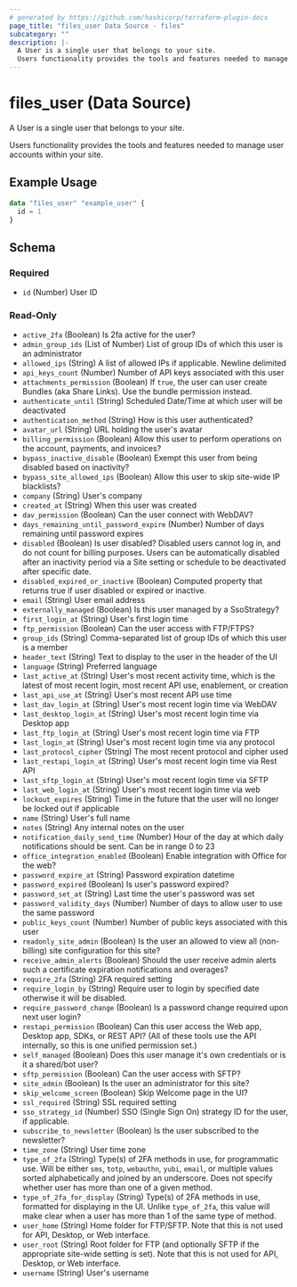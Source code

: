 ```yaml
---
# generated by https://github.com/hashicorp/terraform-plugin-docs
page_title: "files_user Data Source - files"
subcategory: ""
description: |-
  A User is a single user that belongs to your site.
  Users functionality provides the tools and features needed to manage user accounts within your site.
---
```


# files_user (Data Source)

A User is a single user that belongs to your site.



Users functionality provides the tools and features needed to manage user accounts within your site.

## Example Usage

```terraform
data "files_user" "example_user" {
  id = 1
}
```

<!-- schema generated by tfplugindocs -->
## Schema

### Required

- `id` (Number) User ID

### Read-Only

- `active_2fa` (Boolean) Is 2fa active for the user?
- `admin_group_ids` (List of Number) List of group IDs of which this user is an administrator
- `allowed_ips` (String) A list of allowed IPs if applicable.  Newline delimited
- `api_keys_count` (Number) Number of API keys associated with this user
- `attachments_permission` (Boolean) If `true`, the user can user create Bundles (aka Share Links). Use the bundle permission instead.
- `authenticate_until` (String) Scheduled Date/Time at which user will be deactivated
- `authentication_method` (String) How is this user authenticated?
- `avatar_url` (String) URL holding the user's avatar
- `billing_permission` (Boolean) Allow this user to perform operations on the account, payments, and invoices?
- `bypass_inactive_disable` (Boolean) Exempt this user from being disabled based on inactivity?
- `bypass_site_allowed_ips` (Boolean) Allow this user to skip site-wide IP blacklists?
- `company` (String) User's company
- `created_at` (String) When this user was created
- `dav_permission` (Boolean) Can the user connect with WebDAV?
- `days_remaining_until_password_expire` (Number) Number of days remaining until password expires
- `disabled` (Boolean) Is user disabled? Disabled users cannot log in, and do not count for billing purposes. Users can be automatically disabled after an inactivity period via a Site setting or schedule to be deactivated after specific date.
- `disabled_expired_or_inactive` (Boolean) Computed property that returns true if user disabled or expired or inactive.
- `email` (String) User email address
- `externally_managed` (Boolean) Is this user managed by a SsoStrategy?
- `first_login_at` (String) User's first login time
- `ftp_permission` (Boolean) Can the user access with FTP/FTPS?
- `group_ids` (String) Comma-separated list of group IDs of which this user is a member
- `header_text` (String) Text to display to the user in the header of the UI
- `language` (String) Preferred language
- `last_active_at` (String) User's most recent activity time, which is the latest of most recent login, most recent API use, enablement, or creation
- `last_api_use_at` (String) User's most recent API use time
- `last_dav_login_at` (String) User's most recent login time via WebDAV
- `last_desktop_login_at` (String) User's most recent login time via Desktop app
- `last_ftp_login_at` (String) User's most recent login time via FTP
- `last_login_at` (String) User's most recent login time via any protocol
- `last_protocol_cipher` (String) The most recent protocol and cipher used
- `last_restapi_login_at` (String) User's most recent login time via Rest API
- `last_sftp_login_at` (String) User's most recent login time via SFTP
- `last_web_login_at` (String) User's most recent login time via web
- `lockout_expires` (String) Time in the future that the user will no longer be locked out if applicable
- `name` (String) User's full name
- `notes` (String) Any internal notes on the user
- `notification_daily_send_time` (Number) Hour of the day at which daily notifications should be sent. Can be in range 0 to 23
- `office_integration_enabled` (Boolean) Enable integration with Office for the web?
- `password_expire_at` (String) Password expiration datetime
- `password_expired` (Boolean) Is user's password expired?
- `password_set_at` (String) Last time the user's password was set
- `password_validity_days` (Number) Number of days to allow user to use the same password
- `public_keys_count` (Number) Number of public keys associated with this user
- `readonly_site_admin` (Boolean) Is the user an allowed to view all (non-billing) site configuration for this site?
- `receive_admin_alerts` (Boolean) Should the user receive admin alerts such a certificate expiration notifications and overages?
- `require_2fa` (String) 2FA required setting
- `require_login_by` (String) Require user to login by specified date otherwise it will be disabled.
- `require_password_change` (Boolean) Is a password change required upon next user login?
- `restapi_permission` (Boolean) Can this user access the Web app, Desktop app, SDKs, or REST API?  (All of these tools use the API internally, so this is one unified permission set.)
- `self_managed` (Boolean) Does this user manage it's own credentials or is it a shared/bot user?
- `sftp_permission` (Boolean) Can the user access with SFTP?
- `site_admin` (Boolean) Is the user an administrator for this site?
- `skip_welcome_screen` (Boolean) Skip Welcome page in the UI?
- `ssl_required` (String) SSL required setting
- `sso_strategy_id` (Number) SSO (Single Sign On) strategy ID for the user, if applicable.
- `subscribe_to_newsletter` (Boolean) Is the user subscribed to the newsletter?
- `time_zone` (String) User time zone
- `type_of_2fa` (String) Type(s) of 2FA methods in use, for programmatic use.  Will be either `sms`, `totp`, `webauthn`, `yubi`, `email`, or multiple values sorted alphabetically and joined by an underscore.  Does not specify whether user has more than one of a given method.
- `type_of_2fa_for_display` (String) Type(s) of 2FA methods in use, formatted for displaying in the UI.  Unlike `type_of_2fa`, this value will make clear when a user has more than 1 of the same type of method.
- `user_home` (String) Home folder for FTP/SFTP.  Note that this is not used for API, Desktop, or Web interface.
- `user_root` (String) Root folder for FTP (and optionally SFTP if the appropriate site-wide setting is set).  Note that this is not used for API, Desktop, or Web interface.
- `username` (String) User's username
